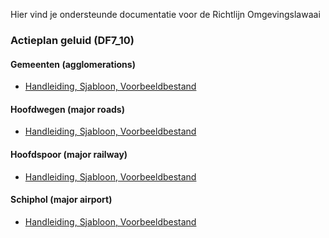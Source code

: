 Hier vind je ondersteunde documentatie voor de Richtlijn Omgevingslawaai

### Actieplan geluid (DF7_10)

#### Gemeenten (agglomerations)
- [Handleiding, Sjabloon, Voorbeeldbestand](https://github.com/rivm-syso/CVGG/tree/Richtlijn-Omgevingslawaai/richtlijn%20omgevingslawaai/gemeenten)

#### Hoofdwegen (major roads) 
- [Handleiding, Sjabloon, Voorbeeldbestand](https://github.com/rivm-syso/CVGG/tree/Richtlijn-Omgevingslawaai/richtlijn%20omgevingslawaai/hoofdwegen)

#### Hoofdspoor (major railway) 
- [Handleiding, Sjabloon, Voorbeeldbestand](https://github.com/rivm-syso/CVGG/tree/Richtlijn-Omgevingslawaai/richtlijn%20omgevingslawaai/hoofdspoor)

#### Schiphol (major airport) 
- [Handleiding, Sjabloon, Voorbeeldbestand](https://github.com/rivm-syso/CVGG/tree/Richtlijn-Omgevingslawaai/richtlijn%20omgevingslawaai/schiphol)
